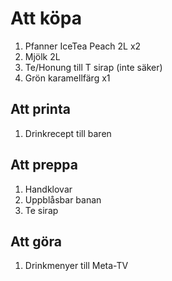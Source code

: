 # Att köpa

1. Pfanner IceTea Peach 2L x2
2. Mjölk 2L
3. Te/Honung till T sirap (inte säker)
4. Grön karamellfärg x1

## Att printa

1. Drinkrecept till baren

## Att preppa

1. Handklovar
2. Uppblåsbar banan
3. Te sirap

## Att göra

1. Drinkmenyer till Meta-TV